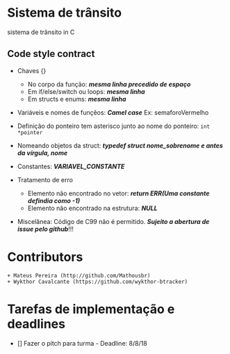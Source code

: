# Sistema de trânsito
sistema de trânsito in C

## Code style contract
+ Chaves {}
	+ No corpo da função: ***mesma linha precedido de espaço***
	+ Em if/else/switch ou loops: ***mesma linha***
	+ Em structs e enums: ***mesma linha***
+ Variáveis e nomes de funçẽos: ***Camel case*** Ex: semaforoVermelho
+ Definição do ponteiro tem asterisco junto ao nome do ponteiro: ```int *pointer```
+ Nomeando objetos da struct: ***typedef struct nome_sobrenome e antes da vírgula, nome***
+ Constantes: ***VARIAVEL_CONSTANTE***
+ Tratamento de erro
	+ Elemento não encontrado no vetor: ***return ERR(Uma constante defindia como -1)***
	+ Elemento não encontrado na estrutura: ***NULL***

+ Miscelânea: Código de C99 não é permitido. ***Sujeito a abertura de issue pelo github***!!! 

# Contributors
    + Mateus Pereira (http://github.com/Mathousbr)
	+ Wykthor Cavalcante (https://github.com/wykthor-btracker)

# Tarefas de implementação e deadlines
- [] Fazer o pitch para turma         - Deadline: 8/8/18
			
